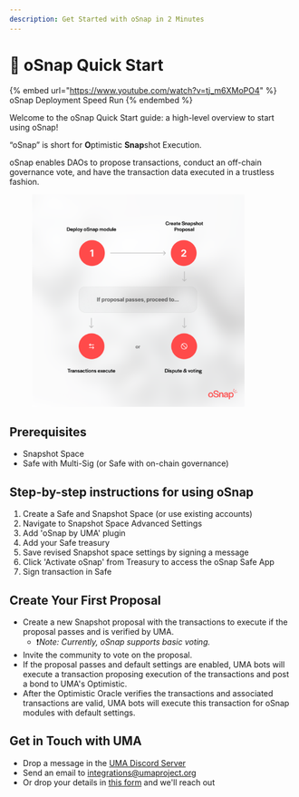 ```yaml
---
description: Get Started with oSnap in 2 Minutes
---
```


# 🚀 oSnap Quick Start

{% embed url="https://www.youtube.com/watch?v=tj_m6XMoPO4" %}
oSnap Deployment Speed Run
{% endembed %}

Welcome to the oSnap Quick Start guide: a high-level overview to start using oSnap!

“oSnap” is short for **O**ptimistic **Snap**shot Execution.&#x20;

oSnap enables DAOs to propose transactions, conduct an off-chain governance vote, and have the transaction data executed in a trustless fashion.&#x20;

<figure><img src="../../.gitbook/assets/oSnap Deployment Graphic.png" alt="" width="375"><figcaption></figcaption></figure>

## Prerequisites

* Snapshot Space&#x20;
* Safe with Multi-Sig (or Safe with on-chain governance)

## **Step-by-step instructions for using oSnap**

1. Create a Safe and Snapshot Space (or use existing accounts)
2. Navigate to Snapshot Space Advanced Settings
3. Add 'oSnap by UMA' plugin
4. Add your Safe treasury
5. Save revised Snapshot space settings by signing a message
6. Click 'Activate oSnap' from Treasury to access the oSnap Safe App
7. Sign transaction in Safe

## Create Your First Proposal

* Create a new Snapshot proposal with the transactions to execute if the proposal passes and is verified by UMA.
  * &#x20;:exclamation:_Note: Currently, oSnap supports basic voting._&#x20;
* Invite the community to vote on the proposal.
* If the proposal passes and default settings are enabled, UMA bots will execute a transaction proposing execution of the transactions and post a bond to UMA's Optimistic.&#x20;
* After the Optimistic Oracle verifies the transactions and associated transactions are valid, UMA bots will execute this transaction for oSnap modules with default settings.&#x20;

## Get in Touch with UMA

* Drop a message in the [UMA Discord Server](https://discord.com/invite/jsb9XQJ)
* Send an email to integrations@umaproject.org
* Or drop your details in [this form](https://uma.xyz/osnap?modal=try-osnap) and we'll reach out
